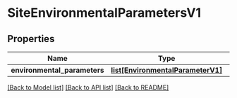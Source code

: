 # SiteEnvironmentalParametersV1

## Properties
Name | Type | Description | Notes
------------ | ------------- | ------------- | -------------
**environmental_parameters** | [**list[EnvironmentalParameterV1]**](EnvironmentalParameterV1.md) |  | 

[[Back to Model list]](../README.md#documentation-for-models) [[Back to API list]](../README.md#documentation-for-api-endpoints) [[Back to README]](../README.md)

